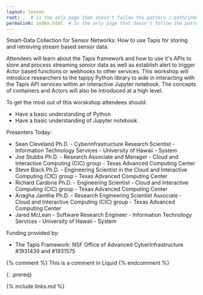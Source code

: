 ```yaml
---
layout: lesson
root: .  # Is the only page that doesn't follow the pattern /:path/index.html
permalink: index.html  # Is the only page that doesn't follow the pattern /:path/index.html
---
```

Smart-Data Collection for Sensor Networks: How to use Tapis for storing and retreiving stream based sensor data.

Attendees will learn about the Tapis framework and how to use it's APIs to store and process streaming sensor data as well as establish alert to trigger Actor based functions or webhooks to other services. This workshop will introduce researchers to the tapipy Python library to aide in interacting with the Tapis API services within an interactive Jupyter notebook.  The concepts of containers and Actors will also be introduced at a high level.

To get the most out of this worskshop attendees should:
* Have a basic understanding of Python
* Have a basic understanding of Jupyter notebook

Presenters Today:
* Sean Cleveland Ph.D. - Cyberinfrastructure Research Scientist - Information Technology Services - University of Hawaii - System
* Joe Stubbs Ph.D. - Research Associate and Manager - Cloud and Interactive Computing (CIC) group - Texas Advanced Computing Center
* Steve Black Ph.D. - Engineering Scientist in the Cloud and Interactive Computing (CIC) group - Texas Advanced Computing Center
* Richard Cardone Ph.D. - Engineering Scientist - Cloud and Interactive Computing (CIC) group - Texas Advanced Computing Center
* Anagha Jamthe Ph.D. - Research Engineering Scientist Associate - Cloud and Interactive Computing (CIC) group - Texas Advanced Computing Center
* Jared McLean - Software Research Engineer - Information Technology Services - University of Hawaii - System

Funding provided by:
* The Tapis Framework: NSF Office of Advanced CyberInfrastructure #1931439 and #1931575

<!-- this is an html comment -->

{% comment %} This is a comment in Liquid {% endcomment %}


{: .prereq}

{% include links.md %}

